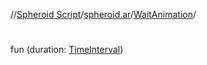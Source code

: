 //[Spheroid Script](../../index.md)/[spheroid.ar](../index.md)/[WaitAnimation](index.md)/[<init>](-init-.md)



# <init>  
 
fun [<init>](-init-.md)(duration: [TimeInterval](../../spheroid/-time-interval/index.md))  



